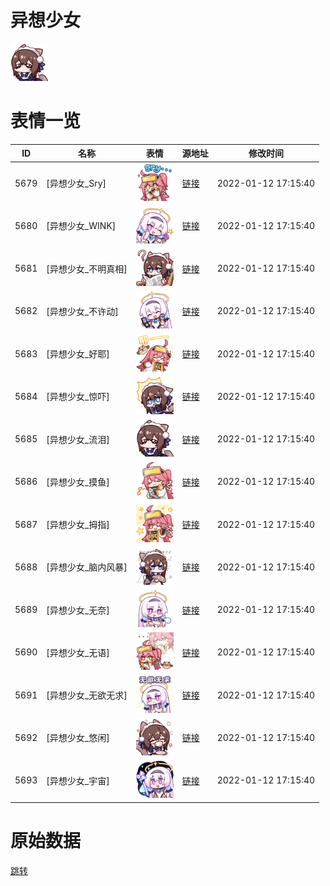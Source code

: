 # 异想少女

<img src="./cover.png" height="60" alt="cover" />

# 表情一览

|ID|名称|表情|源地址|修改时间|
|----|----|----|----|----|
|5679|[异想少女_Sry]|<img src="./pic/005679_%5B异想少女_Sry%5D.png" height="60" alt="Sry"/>|[链接](http://i0.hdslb.com/bfs/emote/254bd18cda8c54138b19569e574795f139cda079.png)|2022-01-12 17:15:40|
|5680|[异想少女_WINK]|<img src="./pic/005680_%5B异想少女_WINK%5D.png" height="60" alt="WINK"/>|[链接](http://i0.hdslb.com/bfs/emote/d676398d44fa56f5ec3ec15ddb4efbd710c7462d.png)|2022-01-12 17:15:40|
|5681|[异想少女_不明真相]|<img src="./pic/005681_%5B异想少女_不明真相%5D.png" height="60" alt="不明真相"/>|[链接](http://i0.hdslb.com/bfs/emote/3ee8364b45bedfeb490a409e4b471d570bf38780.png)|2022-01-12 17:15:40|
|5682|[异想少女_不许动]|<img src="./pic/005682_%5B异想少女_不许动%5D.png" height="60" alt="不许动"/>|[链接](http://i0.hdslb.com/bfs/emote/51936f723f3f0a17b59fc111e912dd57882eb05a.png)|2022-01-12 17:15:40|
|5683|[异想少女_好耶]|<img src="./pic/005683_%5B异想少女_好耶%5D.png" height="60" alt="好耶"/>|[链接](http://i0.hdslb.com/bfs/emote/710a8fd8183a0f8f60bae7427d7c93cd7373cac6.png)|2022-01-12 17:15:40|
|5684|[异想少女_惊吓]|<img src="./pic/005684_%5B异想少女_惊吓%5D.png" height="60" alt="惊吓"/>|[链接](http://i0.hdslb.com/bfs/emote/3430f63221709fb814d950d59ec284b290e23c07.png)|2022-01-12 17:15:40|
|5685|[异想少女_流泪]|<img src="./pic/005685_%5B异想少女_流泪%5D.png" height="60" alt="流泪"/>|[链接](http://i0.hdslb.com/bfs/emote/189167439546d7f4eda33cfa4be9498965338744.png)|2022-01-12 17:15:40|
|5686|[异想少女_摸鱼]|<img src="./pic/005686_%5B异想少女_摸鱼%5D.png" height="60" alt="摸鱼"/>|[链接](http://i0.hdslb.com/bfs/emote/9efa5bb9c8077a31282ec65b933d3bf52361303a.png)|2022-01-12 17:15:40|
|5687|[异想少女_拇指]|<img src="./pic/005687_%5B异想少女_拇指%5D.png" height="60" alt="拇指"/>|[链接](http://i0.hdslb.com/bfs/emote/e6513f28bce71848fff4c045b1e998c4b2b68454.png)|2022-01-12 17:15:40|
|5688|[异想少女_脑内风暴]|<img src="./pic/005688_%5B异想少女_脑内风暴%5D.png" height="60" alt="脑内风暴"/>|[链接](http://i0.hdslb.com/bfs/emote/23a0b1d61cd900643a4db5d34c9b7767319d723b.png)|2022-01-12 17:15:40|
|5689|[异想少女_无奈]|<img src="./pic/005689_%5B异想少女_无奈%5D.png" height="60" alt="无奈"/>|[链接](http://i0.hdslb.com/bfs/emote/5eae7941d48b0b643eb56f3641ee9c94f31534b1.png)|2022-01-12 17:15:40|
|5690|[异想少女_无语]|<img src="./pic/005690_%5B异想少女_无语%5D.png" height="60" alt="无语"/>|[链接](http://i0.hdslb.com/bfs/emote/28f7ea7dabc3c4655e2e30cdc6c6a561b1697103.png)|2022-01-12 17:15:40|
|5691|[异想少女_无欲无求]|<img src="./pic/005691_%5B异想少女_无欲无求%5D.png" height="60" alt="无欲无求"/>|[链接](http://i0.hdslb.com/bfs/emote/6fada8b78aab4d2dc8907650702f3f749736cf2b.png)|2022-01-12 17:15:40|
|5692|[异想少女_悠闲]|<img src="./pic/005692_%5B异想少女_悠闲%5D.png" height="60" alt="悠闲"/>|[链接](http://i0.hdslb.com/bfs/emote/3c6a0977a5cd2774821dbe8cf4547a7cd328140b.png)|2022-01-12 17:15:40|
|5693|[异想少女_宇宙]|<img src="./pic/005693_%5B异想少女_宇宙%5D.png" height="60" alt="宇宙"/>|[链接](http://i0.hdslb.com/bfs/emote/cb45dd34f6adef7664d6aaded55291075dfbcbee.png)|2022-01-12 17:15:40|

# 原始数据

[跳转](./raw.json)


